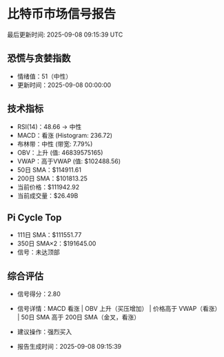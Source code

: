 # 比特币市场信号报告

最后更新时间: 2025-09-08 09:15:39 UTC

## 恐慌与贪婪指数
- 情绪值：51（中性）
- 更新时间：2025-09-08 00:00:00

## 技术指标
- RSI(14)：48.66 → 中性
- MACD：看涨 (Histogram: 236.72)
- 布林带：中性 (带宽: 7.79%)
- OBV：上升 (值: 46839575165)
- VWAP：高于VWAP (值: $102488.56)
- 50日 SMA：$114911.61
- 200日 SMA：$101813.25
- 当前价格：$111942.92
- 当前成交量：$26.49B

## Pi Cycle Top
- 111日 SMA：$111551.77
- 350日 SMA×2：$191645.00
- 信号：未达顶部

## 综合评估
- 信号得分：2.80
- 信号详情：MACD 看涨 | OBV 上升（买压增加） | 价格高于 VWAP（看涨） | 50日 SMA 高于 200日 SMA（金叉，看涨）
- 建议操作：强烈买入

- 报告生成时间：2025-09-08 09:15:39